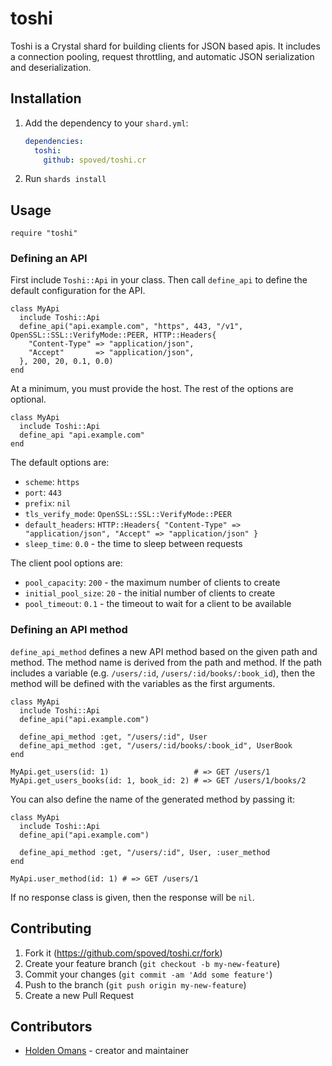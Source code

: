 # toshi

Toshi is a Crystal shard for building clients for JSON based apis. It includes a connection pooling, request throttling, and
automatic JSON serialization and deserialization.

## Installation

1. Add the dependency to your `shard.yml`:

   ```yaml
   dependencies:
     toshi:
       github: spoved/toshi.cr
   ```

2. Run `shards install`

## Usage

```crystal
require "toshi"
```

### Defining an API

First include `Toshi::Api` in your class. Then call `define_api` to define the default configuration for the API.

```crystal
class MyApi
  include Toshi::Api
  define_api("api.example.com", "https", 443, "/v1", OpenSSL::SSL::VerifyMode::PEER, HTTP::Headers{
    "Content-Type" => "application/json",
    "Accept"       => "application/json",
  }, 200, 20, 0.1, 0.0)
end
```

At a minimum, you must provide the host. The rest of the options are optional.

```crystal
class MyApi
  include Toshi::Api
  define_api "api.example.com"
end
```

The default options are:

- `scheme`: `https`
- `port`: `443`
- `prefix`: `nil`
- `tls_verify_mode`: `OpenSSL::SSL::VerifyMode::PEER`
- `default_headers`: `HTTP::Headers{ "Content-Type" => "application/json", "Accept" => "application/json" }`
- `sleep_time`: `0.0` - the time to sleep between requests

The client pool options are:

- `pool_capacity`: `200` - the maximum number of clients to create
- `initial_pool_size`: `20` - the initial number of clients to create
- `pool_timeout`: `0.1` - the timeout to wait for a client to be available

### Defining an API method

`define_api_method` defines a new API method based on the given path and method. The method name is derived from the path and method.
If the path includes a variable (e.g. `/users/:id`, `/users/:id/books/:book_id`), then the method will be defined with
the variables as the first arguments.

```crystal
class MyApi
  include Toshi::Api
  define_api("api.example.com")

  define_api_method :get, "/users/:id", User
  define_api_method :get, "/users/:id/books/:book_id", UserBook
end

MyApi.get_users(id: 1)                   # => GET /users/1
MyApi.get_users_books(id: 1, book_id: 2) # => GET /users/1/books/2
```

You can also define the name of the generated method by passing it:

```crystal
class MyApi
  include Toshi::Api
  define_api("api.example.com")

  define_api_method :get, "/users/:id", User, :user_method
end

MyApi.user_method(id: 1) # => GET /users/1
```

If no response class is given, then the response will be `nil`.

## Contributing

1. Fork it (<https://github.com/spoved/toshi.cr/fork>)
2. Create your feature branch (`git checkout -b my-new-feature`)
3. Commit your changes (`git commit -am 'Add some feature'`)
4. Push to the branch (`git push origin my-new-feature`)
5. Create a new Pull Request

## Contributors

- [Holden Omans](https://github.com/kalinon) - creator and maintainer
